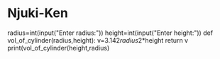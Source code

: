# Njuki-Ken
radius=int(input("Enter radius:"))
height=int(input("Enter height:"))
def vol_of_cylinder(radius,height):
    v=3.142*radius*2*height
    return v
print(vol_of_cylinder(height,radius)
